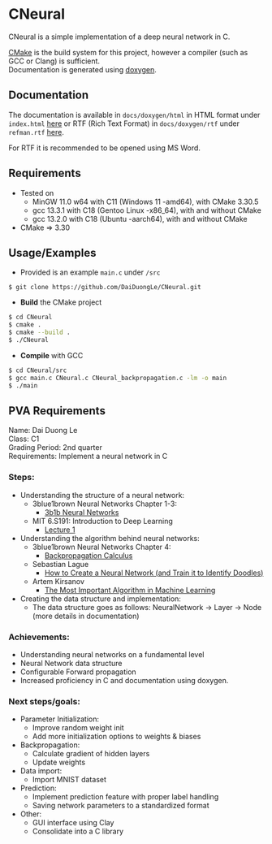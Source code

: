 # CNeural
CNeural is a simple implementation of a deep neural network in C.
 
[CMake](https://cmake.org/) is the build system for this project, however a compiler (such as GCC or Clang) is sufficient.  
Documentation is generated using [doxygen](https://www.doxygen.nl/).

## Documentation
The documentation is available in `docs/doxygen/html` in HTML format under `index.html` [here](https://github.com/DaiDuongLe/CNeural/tree/main/docs/doxygen/html) or RTF (Rich Text Format) in `docs/doxygen/rtf` under `refman.rtf` [here](https://github.com/DaiDuongLe/CNeural/tree/main/docs/doxygen/rtf). 

For RTF it is recommended to be opened using MS Word.

## Requirements
- Tested on
  - MinGW 11.0 w64 with C11 (Windows 11 -amd64), with CMake 3.30.5
  - gcc 13.3.1 with C18 (Gentoo Linux -x86_64), with and without CMake
  - gcc 13.2.0 with C18 (Ubuntu -aarch64), with and without CMake
- CMake => 3.30

## Usage/Examples
- Provided is an example `main.c` under `/src`
```
$ git clone https://github.com/DaiDuongLe/CNeural.git
```
- **Build** the CMake project

```bash
$ cd CNeural
$ cmake .
$ cmake --build .
$ ./CNeural
```

- **Compile** with GCC

```bash
$ cd CNeural/src
$ gcc main.c CNeural.c CNeural_backpropagation.c -lm -o main
$ ./main
```

## PVA Requirements
Name: Dai Duong Le  
Class: C1  
Grading Period: 2nd quarter  
Requirements: Implement a neural network in C  

### Steps:

- Understanding the structure of a neural network:
    - 3blue1brown Neural Networks Chapter 1-3:
        - [3b1b Neural Networks](https://www.youtube.com/watch?v=aircAruvnKk&list=PLZHQObOWTQDNU6R1_67000Dx_ZCJB-3pi)
    - MIT 6.S191: Introduction to Deep Learning 
        - [Lecture 1](https://youtu.be/ErnWZxJovaM?feature=shared)
- Understanding the algorithm behind neural networks:
    - 3blue1brown Neural Networks Chapter 4:
        - [Backpropagation Calculus](https://youtu.be/tIeHLnjs5U8)
    - Sebastian Lague
        - [How to Create a Neural Network (and Train it to Identify Doodles)](https://youtu.be/hfMk-kjRv4c?si=cNRpGwG0rPGNpvgm)
    - Artem Kirsanov
        - [The Most Important Algorithm in Machine Learning](https://youtu.be/SmZmBKc7Lrs?si=M6IoTvXO8Qw2Ehmq) 
- Creating the data structure and implementation:
    - The data structure goes as follows: NeuralNetwork -> Layer -> Node (more details in documentation)

### Achievements:
- Understanding neural networks on a fundamental level
- Neural Network data structure
- Configurable Forward propagation 
- Increased proficiency in C and documentation using doxygen.  

### Next steps/goals:
- Parameter Initialization:
    - Improve random weight init
    - Add more initialization options to weights & biases
- Backpropagation:
    - Calculate gradient of hidden layers
    - Update weights
- Data import:
    - Import MNIST dataset
- Prediction:
    - Implement prediction feature with proper label handling
    - Saving network parameters to a standardized format
- Other:
    - GUI interface using Clay
    - Consolidate into a C library
